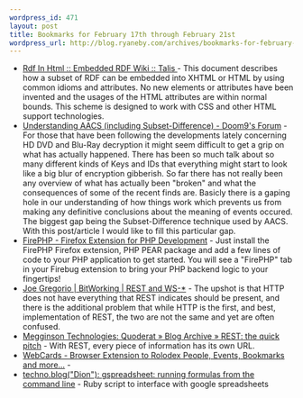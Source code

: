 ```yaml
--- 
wordpress_id: 471
layout: post
title: Bookmarks for February 17th through February 21st
wordpress_url: http://blog.ryaneby.com/archives/bookmarks-for-february-17th-through-february-21st/
---
```

<ul>
<li><a href="http://research.talis.com/2005/erdf/wiki/Main/RdfInHtml">Rdf In Html :: Embedded RDF Wiki :: Talis     </a> - This document describes how a subset of RDF can be embedded into XHTML or HTML by using common idioms and attributes. No new elements or attributes have been invented and the usages of the HTML attributes are within normal bounds. This scheme is designed to work with CSS and other HTML support technologies.</li>
<li><a href="http://forum.doom9.org/showthread.php?t=122363">Understanding AACS (including Subset-Difference) - Doom9's Forum</a> - For those that have been following the developments lately concerning HD DVD and Blu-Ray decryption it might seem difficult to get a grip on what has actually happened. There has been so much talk about so many different kinds of Keys and IDs that everything might start to look like a big blur of encryption gibberish. So far there has not really been any overview of what has actually been &quot;broken&quot; and what the consequences of some of the recent finds are. Basicly there is a gaping hole in our understanding of how things work which prevents us from making any definitive conclusions about the meaning of events occured. The biggest gap being the Subset-Difference technique used by AACS. With this post/article I would like to fill this particular gap.</li>
<li><a href="http://www.firephp.org/">FirePHP - Firefox Extension for PHP Development</a> - Just install the FirePHP Firefox extension, PHP PEAR package and add a few lines of code to your PHP application to get started. You will see a &quot;FirePHP&quot; tab in your Firebug extension to bring your PHP backend logic to your fingertips!</li>
<li><a href="http://bitworking.org/news/125/REST-and-WS">Joe Gregorio | BitWorking | REST and WS-*</a> - The upshot is that HTTP does not have everything that REST indicates should be present, and there is the additional problem that while HTTP is the first, and best, implementation of REST, the two are not the same and yet are often confused.</li>
<li><a href="http://www.megginson.com/blogs/quoderat/2007/02/15/rest-the-quick-pitch/">Megginson Technologies: Quoderat » Blog Archive » REST: the quick pitch</a> - With REST, every piece of information has its own URL.</li>
<li><a href="http://www.whymicroformats.com/webcards/index.html">WebCards - Browser Extension to Rolodex People, Events, Bookmarks and more...</a> - </li>
<li><a href="http://www.almaer.com/blog/archives/001382.html">techno.blog("Dion"): gspreadsheet: running formulas from the command line</a> - Ruby script to interface with google spreadsheets</li>
</ul>
